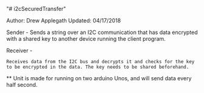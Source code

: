 "# i2cSecuredTransfer" 

Author: Drew Applegath
Updated: 04/17/2018

Sender - 
	Sends a string over an I2C communication that has data encrypted with a shared key to another device running the client program. 

Receiver -

	Receives data from the I2C bus and decrypts it and checks for the key to be encrypted in the data. The key needs to be shared beforehand.

** Unit is made for running on two arduino Unos, and will send data every half second. 